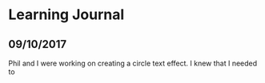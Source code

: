 # Learning Journal

## 09/10/2017

Phil and I were working on creating a circle text effect. I knew that I needed to 
